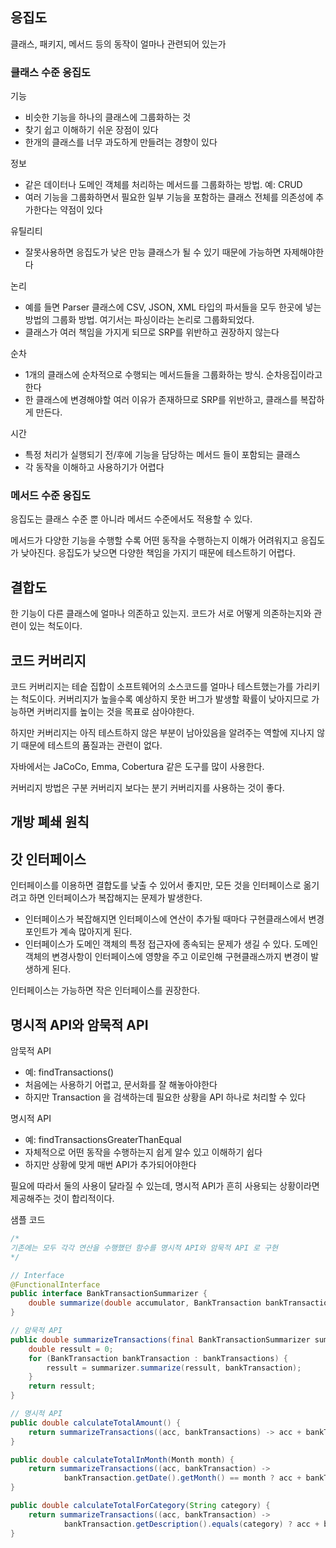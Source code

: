 ## 응집도
클래스, 패키지, 메서드 등의 동작이 얼마나 관련되어 있는가

### 클래스 수준 응집도
기능
- 비슷한 기능을 하나의 클래스에 그룹화하는 것
- 찾기 쉽고 이해하기 쉬운 장점이 있다
- 한개의 클래스를 너무 과도하게 만들려는 경향이 있다

정보
- 같은 데이터나 도메인 객체를 처리하는 메서드를 그룹화하는 방법. 예: CRUD
- 여러 기능을 그룹화하면서 필요한 일부 기능을 포함하는 클래스 전체를 의존성에 추가한다는 약점이 있다

유틸리티
- 잘못사용하면 응집도가 낮은 만능 클래스가 될 수 있기 때문에 가능하면 자제해야한다

논리
- 예를 들면 Parser 클래스에 CSV, JSON, XML 타입의 파서들을 모두 한곳에 넣는 방법의 그룹화 방법. 여기서는 파싱이라는 논리로 그룹화되었다.
- 클래스가 여러 책임을 가지게 되므로 SRP를 위반하고 권장하지 않는다

순차
- 1개의 클래스에 순차적으로 수행되는 메서드들을 그룹화하는 방식. 순차응집이라고 한다
- 한 클래스에 변경해야할 여러 이유가 존재하므로 SRP를 위반하고, 클래스를 복잡하게 만든다.

시간
- 특정 처리가 실행되기 전/후에 기능을 담당하는 메서드 들이 포함되는 클래스
- 각 동작을 이해하고 사용하기가 어렵다

### 메서드 수준 응집도
응집도는 클래스 수준 뿐 아니라 메서드 수준에서도 적용할 수 있다.

메서드가 다양한 기능을 수행할 수록 어떤 동작을 수행하는지 이해가 어려워지고 응집도가 낮아진다. 응집도가 낮으면 다양한 책임을 가지기 때문에 테스트하기 어렵다. 

## 결합도
한 기능이 다른 클래스에 얼마나 의존하고 있는지. 코드가 서로 어떻게 의존하는지와 관련이 있는 척도이다.

## 코드 커버리지
코드 커버리지는 테슽 집합이 소프트웨어의 소스코드를 얼마나 테스트했는가를 가리키는 척도이다. 커버리지가 높을수록 예상하지 못한 버그가 발생할 확률이 낮아지므로 가능하면 커버리지를 높이는 것을 목표로 삼아야한다. 

하지만 커버리지는 아직 테스트하지 않은 부분이 남아있음을 알려주는 역할에 지나지 않기 때문에 테스트의 품질과는 관련이 없다.

자바에서는 JaCoCo, Emma, Cobertura 같은 도구를 많이 사용한다.

커버리지 방법은 구분 커버리지 보다는 분기 커버리지를 사용하는 것이 좋다. 

## 개방 폐쇄 원칙
## 갓 인터페이스
인터페이스를 이용하면 결합도를 낮출 수 있어서 좋지만, 모든 것을 인터페이스로 옮기려고 하면 인터페이스가 복잡해지는 문제가 발생한다. 
- 인터페이스가 복잡해지면 인터페이스에 연산이 추가될 때마다 구현클래스에서 변경포인트가 계속 많아지게 된다. 
- 인터페이스가 도메인 객체의 특정 접근자에 종속되는 문제가 생길 수 있다. 도메인 객체의 변경사항이 인터페이스에 영향을 주고 이로인해 구현클래스까지 변경이 발생하게 된다.

인터페이스는 가능하면 작은 인터페이스를 권장한다.

## 명시적 API와 암묵적 API
암묵적 API
- 예: findTransactions()
- 처음에는 사용하기 어렵고, 문서화를 잘 해놓아야한다
- 하지만 Transaction 을 검색하는데 필요한 상황을 API 하나로 처리할 수 있다

명시적 API
- 예: findTransactionsGreaterThanEqual
- 자체적으로 어떤 동작을 수행하는지 쉽게 알수 있고 이해하기 쉽다
- 하지만 상황에 맞게 매번 API가 추가되어야한다

필요에 따라서 둘의 사용이 달라질 수 있는데, 명시적 API가 흔히 사용되는 상황이라면 제공해주는 것이 합리적이다.

샘플 코드
```java
/*
기존에는 모두 각각 연산을 수행했던 함수를 명시적 API와 암묵적 API 로 구현
*/

// Interface
@FunctionalInterface
public interface BankTransactionSummarizer {
    double summarize(double accumulator, BankTransaction bankTransaction);
}

// 암묵적 API
public double summarizeTransactions(final BankTransactionSummarizer summarizer) {
    double ressult = 0;
    for (BankTransaction bankTransaction : bankTransactions) {
        ressult = summarizer.summarize(ressult, bankTransaction);
    }
    return ressult;
}

// 명시적 API
public double calculateTotalAmount() {
    return summarizeTransactions((acc, bankTransactions) -> acc + bankTransactions.getAmount());
}

public double calculateTotalInMonth(Month month) {
    return summarizeTransactions((acc, bankTransaction) ->
            bankTransaction.getDate().getMonth() == month ? acc + bankTransaction.getAmount() : acc);
}

public double calculateTotalForCategory(String category) {
    return summarizeTransactions((acc, bankTransaction) ->
            bankTransaction.getDescription().equals(category) ? acc + bankTransaction.getAmount() : acc);
}
```
